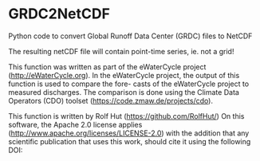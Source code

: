 # GRDC2NetCDF
Python code to convert Global Runoff Data Center (GRDC) files to NetCDF

The resulting netCDF file will contain point-time series, ie. not a grid! 

This function was written as part of the eWaterCycle project (http://eWaterCycle.org).
In the eWaterCycle project, the output of this function is used to compare the fore-
casts of the eWaterCycle project to measured discharges. The comparison is done using
the Climate Data Operators (CDO) toolset (https://code.zmaw.de/projects/cdo).

This function is written by Rolf Hut (https://github.com/RolfHut/)
On this software, the Apache 2.0 license applies (http://www.apache.org/licenses/LICENSE-2.0)
with the addition that any scientific publication that uses this work, should cite it using
the following DOI: 

